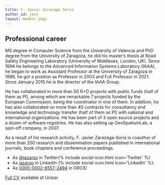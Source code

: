 ```yaml
---
title: F. Javier Zarazaga Soria
author_id: javy
layout: member_page
---
```


## Professional career

MS degree in Computer Science from the University of Valencia and PhD degree from the University of Zaragoza, he did his master’s thesis at Road Safety Engineering Laboratory (University of Middlesex, London, UK). Since 1994 he belongs to the Advanced Information Systems Laboratory (IAAA), he began to work as Assistant Professor at the University of Zaragoza in 1996, he got a position as Professor in 2003 and Full Professor in 2021. Since January 2015 he is the director of the IAAA Group.

He has collaborated in more than 50 R+D projects with public funds (half of them as PI), among which are remarkable 7 projects funded by the European Commission, being the coordinator in one of them. In addition, he has also collaborated on more than 40 contracts for consultancy and knowledge and technology transfer (half of them as PI) with national and international organizations. He has been part of 3 open source projects and a dozen of software registries. He has also setting up GeoSpatiumLab, a spin-off company, in 2007.

As a result of his research activity, F. Javier Zarazaga-Soria is coauthor of more than 200 research and dissemination papers published in international journals, book chapters and conference proceedings.

- As [@jazarso](https://twitter.com/jazarso) in Twitter{% include social-icon.html icon='Twitter' %}
- As [jazarso](https://www.linkedin.com/in/jazarso/) in LinkedIn {% include social-icon.html icon='LinkedIn' %}.
- As [0000-0002-6557-2494](https://orcid.org/0000-0002-6557-2494) in ORCID 

[Full CV](https://janovas.unizar.es/sideral/CV/francisco-javier-zarazaga-soria) available at Unizar 

